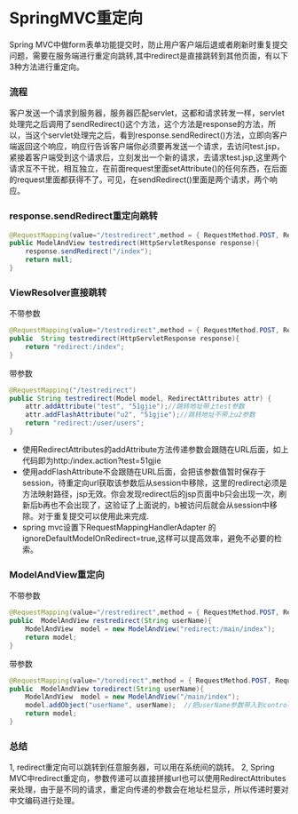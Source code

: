 # SpringMVC重定向

Spring MVC中做form表单功能提交时，防止用户客户端后退或者刷新时重复提交问题，需要在服务端进行重定向跳转,其中redirect是直接跳转到其他页面，有以下3种方法进行重定向。

### 流程

客户发送一个请求到服务器，服务器匹配servlet，这都和请求转发一样，servlet处理完之后调用了sendRedirect()这个方法，这个方法是response的方法，所以，当这个servlet处理完之后，看到response.sendRedirect()方法，立即向客户端返回这个响应，响应行告诉客户端你必须要再发送一个请求，去访问test.jsp，紧接着客户端受到这个请求后，立刻发出一个新的请求，去请求test.jsp,这里两个请求互不干扰，相互独立，在前面request里面setAttribute()的任何东西，在后面的request里面都获得不了。可见，在sendRedirect()里面是两个请求，两个响应。

### response.sendRedirect重定向跳转

```java
@RequestMapping(value="/testredirect",method = { RequestMethod.POST, RequestMethod.GET })  
public ModelAndView testredirect(HttpServletResponse response){  
    response.sendRedirect("/index");
    return null; 
}
```

### ViewResolver直接跳转

不带参数

```java
@RequestMapping(value="/testredirect",method = { RequestMethod.POST, RequestMethod.GET })  
public  String testredirect(HttpServletResponse response){  
    return "redirect:/index";  
} 
```

带参数

```java
@RequestMapping("/testredirect")
public String testredirect(Model model, RedirectAttributes attr) {
	attr.addAttribute("test", "51gjie");//跳转地址带上test参数
    attr.addFlashAttribute("u2", "51gjie");//跳转地址不带上u2参数
	return "redirect:/user/users";
}
```

- 使用RedirectAttributes的addAttribute方法传递参数会跟随在URL后面，如上代码即为http:/index.action?test=51gjie
- 使用addFlashAttribute不会跟随在URL后面，会把该参数值暂时保存于session，待重定向url获取该参数后从session中移除，这里的redirect必须是方法映射路径，jsp无效。你会发现redirect后的jsp页面中b只会出现一次，刷新后b再也不会出现了，这验证了上面说的，b被访问后就会从session中移除。对于重复提交可以使用此来完成.
- spring mvc设置下RequestMappingHandlerAdapter 的ignoreDefaultModelOnRedirect=true,这样可以提高效率，避免不必要的检索。

### ModelAndView重定向

不带参数

```java
@RequestMapping(value="/restredirect",method = { RequestMethod.POST, RequestMethod.GET })  
public  ModelAndView restredirect(String userName){  
    ModelAndView  model = new ModelAndView("redirect:/main/index");    
    return model;  
}
```

带参数

```java
@RequestMapping(value="/toredirect",method = { RequestMethod.POST, RequestMethod.GET })  
public  ModelAndView toredirect(String userName){  
    ModelAndView  model = new ModelAndView("/main/index");   
    model.addObject("userName", userName);  //把userName参数带入到controller的RedirectAttributes
    return model;  
}
```

### 总结

1, redirect重定向可以跳转到任意服务器，可以用在系统间的跳转。
 2, Spring MVC中redirect重定向，参数传递可以直接拼接url也可以使用RedirectAttributes来处理，由于是不同的请求，重定向传递的参数会在地址栏显示，所以传递时要对中文编码进行处理。